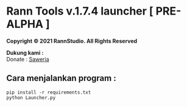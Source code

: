 # Rann Tools v.1.7.4 launcher [ PRE-ALPHA ]
**Copyright &copy; 2021 RannStudio. All Rights Reserved**

**Dukung kami :**\
Donate : [Saweria](https://saweria.co/rannX "Donate")

## Cara menjalankan program :
```
pip install -r requirements.txt
python Launcher.py
```

<!--
#### Beli Membership
Hubungi [admin](https://api.whatsapp.com/send/?phone=6289510827898&text=Buy%20membership%20ranntools "Whatsapp") jika kamu ingin membeli membership.
-->
